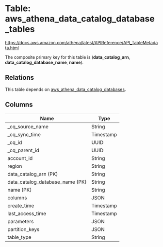 # Table: aws_athena_data_catalog_database_tables

https://docs.aws.amazon.com/athena/latest/APIReference/API_TableMetadata.html

The composite primary key for this table is (**data_catalog_arn**, **data_catalog_database_name**, **name**).

## Relations

This table depends on [aws_athena_data_catalog_databases](aws_athena_data_catalog_databases.md).

## Columns

| Name          | Type          |
| ------------- | ------------- |
|_cq_source_name|String|
|_cq_sync_time|Timestamp|
|_cq_id|UUID|
|_cq_parent_id|UUID|
|account_id|String|
|region|String|
|data_catalog_arn (PK)|String|
|data_catalog_database_name (PK)|String|
|name (PK)|String|
|columns|JSON|
|create_time|Timestamp|
|last_access_time|Timestamp|
|parameters|JSON|
|partition_keys|JSON|
|table_type|String|